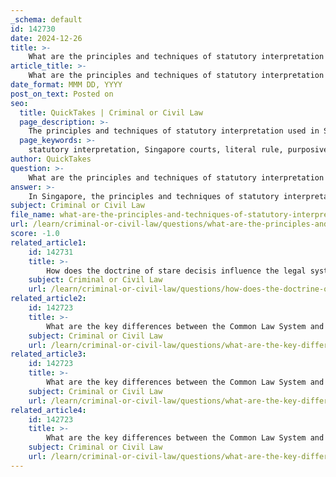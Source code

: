```yaml
---
_schema: default
id: 142730
date: 2024-12-26
title: >-
    What are the principles and techniques of statutory interpretation used in Singaporean courts?
article_title: >-
    What are the principles and techniques of statutory interpretation used in Singaporean courts?
date_format: MMM DD, YYYY
post_on_text: Posted on
seo:
  title: QuickTakes | Criminal or Civil Law
  page_description: >-
    The principles and techniques of statutory interpretation used in Singaporean courts focus on a blend of common law traditions and local legal context, highlighting methods like the literal rule, purposive approach, judicial precedents, and a rights-centric interpretation.
  page_keywords: >-
    statutory interpretation, Singapore courts, literal rule, purposive approach, contextual interpretation, judicial precedents, English statutes, rights-centric interpretation, legal adaptation, common law
author: QuickTakes
question: >-
    What are the principles and techniques of statutory interpretation used in Singaporean courts?
answer: >-
    In Singapore, the principles and techniques of statutory interpretation are shaped by a combination of common law traditions and local legal context. Here are the key principles and techniques used by Singaporean courts:\n\n1. **Literal Rule**: This principle involves interpreting the words of a statute in their ordinary and natural meaning. Courts will apply this rule unless it leads to an absurdity or inconsistency with the statute's purpose.\n\n2. **Purposive Approach**: Singaporean courts often adopt a purposive approach to interpretation, which focuses on the intent and purpose behind the legislation. This approach allows judges to consider the broader context and objectives of the law, ensuring that the interpretation aligns with the legislative intent.\n\n3. **Contextual Interpretation**: The interpretation of laws in Singapore increasingly considers local values and societal needs. This means that even when English statutes are applied, they are interpreted in a way that reflects the unique circumstances of Singapore, ensuring that the law serves the interests of its citizens.\n\n4. **Judicial Precedents**: The doctrine of precedent is significant in Singapore, where the ratio decidendi of English cases can be binding. This is particularly relevant in areas where Singapore has not developed its own comprehensive body of case law. Courts may also reference foreign case law to inform their judgments, especially when local decisions are absent.\n\n5. **Application of English Statutes**: Many English statutes have been adopted and modified for use in Singapore. The interpretation of these statutes often draws on pre-1993 English case law, which provides guidance on how these laws should be applied in the Singaporean context.\n\n6. **Rights-Centric Interpretation**: Consistent with common law traditions, there is an emphasis on aligning legal provisions with the protection of rights. Any limitations imposed on rights must be justified as necessary and proportionate, ensuring that individual rights are not unduly infringed.\n\n7. **Adaptation and Evolution**: As Singapore develops its legal framework, the courts may adapt legal principles and interpretations to reflect local values and social changes. This ongoing evolution signifies a gradual shift towards a more autonomous legal identity that is responsive to the needs of Singaporean society.\n\nIn summary, the principles and techniques of statutory interpretation in Singapore are characterized by a blend of traditional common law methods and a strong emphasis on local context and societal needs, ensuring that the law remains relevant and effective in addressing contemporary issues.
subject: Criminal or Civil Law
file_name: what-are-the-principles-and-techniques-of-statutory-interpretation-used-in-singaporean-courts.md
url: /learn/criminal-or-civil-law/questions/what-are-the-principles-and-techniques-of-statutory-interpretation-used-in-singaporean-courts
score: -1.0
related_article1:
    id: 142731
    title: >-
        How does the doctrine of stare decisis influence the legal system in Singapore?
    subject: Criminal or Civil Law
    url: /learn/criminal-or-civil-law/questions/how-does-the-doctrine-of-stare-decisis-influence-the-legal-system-in-singapore
related_article2:
    id: 142723
    title: >-
        What are the key differences between the Common Law System and the Civil Law System?
    subject: Criminal or Civil Law
    url: /learn/criminal-or-civil-law/questions/what-are-the-key-differences-between-the-common-law-system-and-the-civil-law-system
related_article3:
    id: 142723
    title: >-
        What are the key differences between the Common Law System and the Civil Law System?
    subject: Criminal or Civil Law
    url: /learn/criminal-or-civil-law/questions/what-are-the-key-differences-between-the-common-law-system-and-the-civil-law-system
related_article4:
    id: 142723
    title: >-
        What are the key differences between the Common Law System and the Civil Law System?
    subject: Criminal or Civil Law
    url: /learn/criminal-or-civil-law/questions/what-are-the-key-differences-between-the-common-law-system-and-the-civil-law-system
---
```


&nbsp;